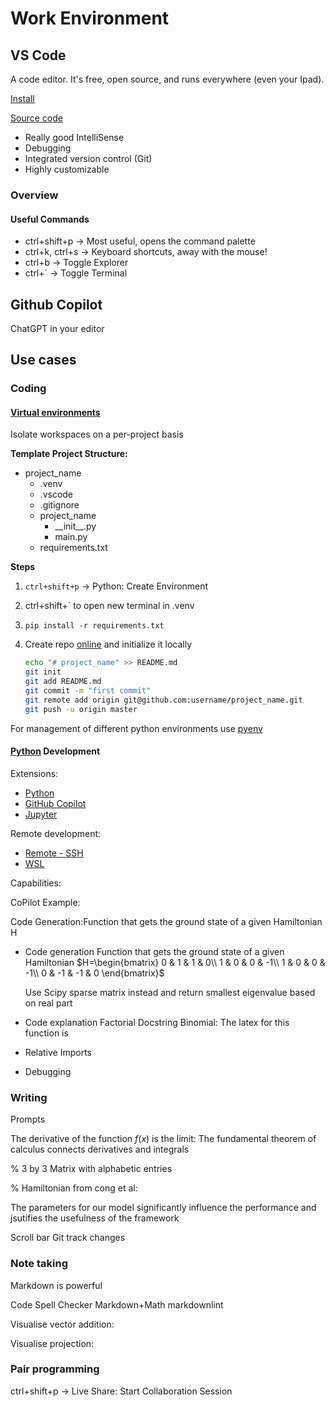 # Work Environment
<!-- https://github.com/matt-lourens/dev_env_basics -->
## VS Code

A code editor. It's free, open source, and runs everywhere (even your Ipad).

[Install](https://code.visualstudio.com/)

[Source code](https://github.com/microsoft/vscode)

- Really good IntelliSense
- Debugging
- Integrated version control (Git)
- Highly customizable

### Overview

#### Useful Commands

- ctrl+shift+p -> Most useful, opens the command palette
- ctrl+k, ctrl+s -> Keyboard shortcuts, away with the mouse!
- ctrl+b -> Toggle Explorer
- ctrl+` -> Toggle Terminal

## Github Copilot

ChatGPT in your editor

## Use cases

### Coding

#### [Virtual environments](https://realpython.com/python-virtual-environments-a-primer/)

Isolate workspaces on a per-project basis

**Template Project Structure:**

- project_name
  - .venv
  - .vscode
  - .gitignore
  - project_name
    - \_\_init\_\_.py
    - main.py
  - requirements.txt

**Steps**

1. `ctrl+shift+p` -> Python: Create Environment

2. ctrl+shift+\` to open new terminal in .venv
3. `pip install -r requirements.txt`
4. Create repo [online](https://github.com/) and initialize it locally

    ```bash
    echo "# project_name" >> README.md
    git init
    git add README.md
    git commit -m "first commit"
    git remote add origin git@github.com:username/project_name.git
    git push -u origin master
    ```

For management of different python environments use [pyenv](https://github.com/pyenv/pyenv)

#### [Python](https://www.python.org/) Development

Extensions:

- [Python](https://marketplace.visualstudio.com/items?itemName=ms-python.python)
- [GitHub Copilot](https://marketplace.visualstudio.com/items?itemName=GitHub.copilot)
- [Jupyter](https://marketplace.visualstudio.com/items?itemName=ms-toolsai.jupyter)

Remote development:

- [Remote - SSH](https://marketplace.visualstudio.com/items?itemName=ms-vscode-remote.remote-ssh)
- [WSL](https://marketplace.visualstudio.com/items?itemName=ms-vscode-remote.remote-wsl)

Capabilities:

CoPilot Example:

Code Generation:Function that gets the ground state of a given Hamiltonian H

- Code generation
      Function that gets the ground state of a given Hamiltonian
      $H=\begin{bmatrix}
        0 & 1 & 1 & 0\\
        1 & 0 & 0 & -1\\
        1 & 0 & 0 & -1\\
        0 & -1 & -1 & 0
        \end{bmatrix}$

    Use Scipy sparse matrix instead and return smallest eigenvalue based on real part
- Code explanation
  Factorial Docstring
  Binomial: The latex for this function is
- Relative Imports
- Debugging

### Writing

Prompts

The derivative of the function $f(x)$ is the limit:
The fundamental theorem of calculus connects derivatives and integrals

% 3 by 3 Matrix with alphabetic entries

% Hamiltonian from cong et al:

The parameters for our model significantly influence the performance and jsutifies the usefulness of the framework

Scroll bar
Git track changes

### Note taking

Markdown is powerful

Code Spell Checker
Markdown+Math
markdownlint

<!-- Iframe for this gif https://en.wikipedia.org/wiki/File:Fundamental_theorem_of_calculus_(animation_).gif -->

Visualise vector addition:
<!-- <iframe scrolling="no" title="3D Vector addition, triangle, pyramid" src="https://www.geogebra.org/material/iframe/id/yragvt6s/width/1280/height/537/border/888888/sfsb/true/smb/false/stb/false/stbh/false/ai/false/asb/false/sri/false/rc/true/ld/true/sdz/true/ctl/false" width="1280px" height="537px" style="border:0px;"> </iframe> -->

Visualise projection:
<!-- <iframe scrolling="no" title="Projection+Orthornormal basis" src="https://www.geogebra.org/material/iframe/id/tjhd7ege/width/1920/height/916/border/888888/sfsb/true/smb/false/stb/false/stbh/false/ai/false/asb/false/sri/false/rc/false/ld/false/sdz/false/ctl/false" width="1920px" height="916px" style="border:0px;"> </iframe> -->

### Pair programming

ctrl+shift+p -> Live Share: Start Collaboration Session
